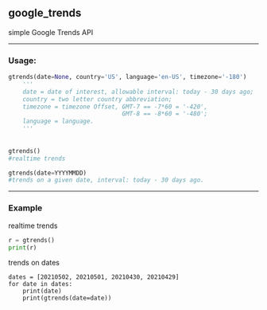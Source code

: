 ## google_trends

simple Google Trends API

---
### Usage:
```python
gtrends(date=None, country='US', language='en-US', timezone='-180')
    '''
    date = date of interest, allowable interval: today - 30 days ago;
    country = two letter country abbreviation;
    timezone = timezone Offset, GMT-7 == -7*60 = '-420',
                                GMT-8 == -8*60 = '-480';
    language = language.
    '''
 
 
gtrends()
#realtime trends

gtrends(date=YYYYMMDD)
#trends on a given date, interval: today - 30 days ago.
```
---
### Example

realtime trends
```python
r = gtrends()
print(r)
```

trends on dates
```
dates = [20210502, 20210501, 20210430, 20210429]
for date in dates:
    print(date)
    print(gtrends(date=date))
```
